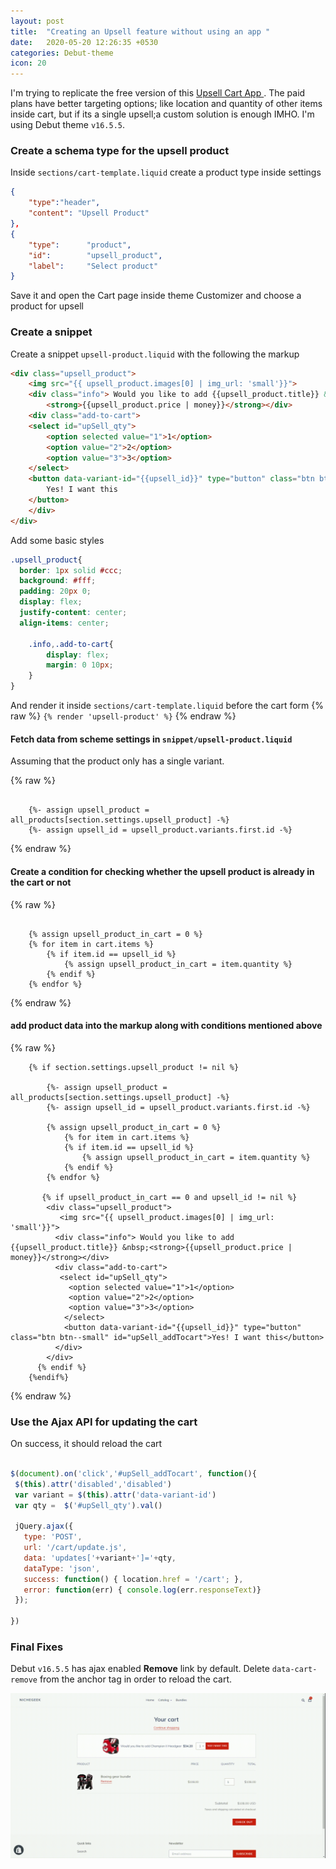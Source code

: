 ```yaml
---
layout: post
title:  "Creating an Upsell feature without using an app "
date:   2020-05-20 12:26:35 +0530
categories: Debut-theme
icon: 20
---
```


I'm trying to replicate the free version of this [ Upsell Cart App ](https://apps.shopify.com/in-cart-upsell). The paid plans have better targeting options; like location and quantity of other items inside cart, but if its a single upsell;a custom solution is enough IMHO. I'm using Debut theme `v16.5.5`. 

### Create a schema type for the upsell product

Inside `sections/cart-template.liquid` create a product type inside settings

``` json
{
    "type":"header",
    "content": "Upsell Product"
},
{
    "type":      "product",
    "id":        "upsell_product",
    "label":     "Select product"
}
```

Save it and open the Cart page inside theme Customizer and choose a product for upsell 

### Create a snippet 

Create a snippet `upsell-product.liquid` with the following the markup
 
``` html
<div class="upsell_product">
    <img src="{{ upsell_product.images[0] | img_url: 'small'}}">
    <div class="info"> Would you like to add {{upsell_product.title}} &nbsp;
        <strong>{{upsell_product.price | money}}</strong></div>
    <div class="add-to-cart">
    <select id="upSell_qty"> 
        <option selected value="1">1</option>
        <option value="2">2</option>
        <option value="3">3</option>
    </select> 
    <button data-variant-id="{{upsell_id}}" type="button" class="btn btn--small" id="upSell_addTocart">
        Yes! I want this
    </button>
    </div>
</div>
 ```
 
Add some basic styles

``` scss
.upsell_product{
  border: 1px solid #ccc;
  background: #fff;
  padding: 20px 0;
  display: flex;
  justify-content: center;
  align-items: center;
  
    .info,.add-to-cart{
        display: flex;
        margin: 0 10px;
    }
}

```
And render it inside `sections/cart-template.liquid`  before the cart form {% raw %} `{% render 'upsell-product' %}`  {% endraw %}

 
#### Fetch data from scheme settings in `snippet/upsell-product.liquid` 
Assuming that the product only has a single variant.

 {% raw %}
``` liquid

    {%- assign upsell_product =  all_products[section.settings.upsell_product] -%}
    {%- assign upsell_id = upsell_product.variants.first.id -%}

```
 {% endraw %}


#### Create a condition for checking whether the upsell product is already in the cart or not

 {% raw %}
``` liquid

    {% assign upsell_product_in_cart = 0 %}
    {% for item in cart.items %}
        {% if item.id == upsell_id %}
            {% assign upsell_product_in_cart = item.quantity %}
        {% endif %}
    {% endfor %}

```
 {% endraw %}


####  add product data into the markup along with conditions mentioned above

 {% raw %}
``` liquid
    {% if section.settings.upsell_product != nil %}

        {%- assign upsell_product =  all_products[section.settings.upsell_product] -%}
        {%- assign upsell_id = upsell_product.variants.first.id -%}
    
        {% assign upsell_product_in_cart = 0 %}
            {% for item in cart.items %}
            {% if item.id == upsell_id %}
                {% assign upsell_product_in_cart = item.quantity %}
            {% endif %}
        {% endfor %}
    	
       {% if upsell_product_in_cart == 0 and upsell_id != nil %}
        <div class="upsell_product">
           <img src="{{ upsell_product.images[0] | img_url: 'small'}}">
          <div class="info"> Would you like to add {{upsell_product.title}} &nbsp;<strong>{{upsell_product.price | money}}</strong></div>
          <div class="add-to-cart">
           <select id="upSell_qty"> 
             <option selected value="1">1</option>
             <option value="2">2</option>
             <option value="3">3</option>
            </select> 
            <button data-variant-id="{{upsell_id}}" type="button" class="btn btn--small" id="upSell_addTocart">Yes! I want this</button>
          </div>
        </div>
      {% endif %}
    {%endif%}
 ```
 {% endraw %}



### Use the Ajax API for updating the cart

On success, it should reload the cart

 ``` javascript

$(document).on('click','#upSell_addTocart', function(){
  $(this).attr('disabled','disabled')
  var variant = $(this).attr('data-variant-id')
  var qty =  $('#upSell_qty').val()

  jQuery.ajax({
    type: 'POST',
    url: '/cart/update.js', 
    data: 'updates['+variant+']='+qty, 
    dataType: 'json',
    success: function() { location.href = '/cart'; },
    error: function(err) { console.log(err.responseText)}
  });

})

```
### Final Fixes

Debut `v16.5.5` has ajax enabled **Remove** link by default. Delete `data-cart-remove` from the anchor tag in order to reload the cart.



![working demo](/images/posts/debut-theme-upsell.gif)


